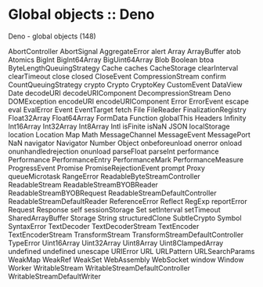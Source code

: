 # Global objects :: Deno

Deno - global objects (148)

AbortController
AbortSignal
AggregateError
alert
Array
ArrayBuffer
atob
Atomics
BigInt
BigInt64Array
BigUint64Array
Blob
Boolean
btoa
ByteLengthQueuingStrategy
Cache
caches
CacheStorage
clearInterval
clearTimeout
close
closed
CloseEvent
CompressionStream
confirm
CountQueuingStrategy
crypto
Crypto
CryptoKey
CustomEvent
DataView
Date
decodeURI
decodeURIComponent
DecompressionStream
Deno
DOMException
encodeURI
encodeURIComponent
Error
ErrorEvent
escape
eval
EvalError
Event
EventTarget
fetch
File
FileReader
FinalizationRegistry
Float32Array
Float64Array
FormData
Function
globalThis
Headers
Infinity
Int16Array
Int32Array
Int8Array
Intl
isFinite
isNaN
JSON
localStorage
location
Location
Map
Math
MessageChannel
MessageEvent
MessagePort
NaN
navigator
Navigator
Number
Object
onbeforeunload
onerror
onload
onunhandledrejection
onunload
parseFloat
parseInt
performance
Performance
PerformanceEntry
PerformanceMark
PerformanceMeasure
ProgressEvent
Promise
PromiseRejectionEvent
prompt
Proxy
queueMicrotask
RangeError
ReadableByteStreamController
ReadableStream
ReadableStreamBYOBReader
ReadableStreamBYOBRequest
ReadableStreamDefaultController
ReadableStreamDefaultReader
ReferenceError
Reflect
RegExp
reportError
Request
Response
self
sessionStorage
Set
setInterval
setTimeout
SharedArrayBuffer
Storage
String
structuredClone
SubtleCrypto
Symbol
SyntaxError
TextDecoder
TextDecoderStream
TextEncoder
TextEncoderStream
TransformStream
TransformStreamDefaultController
TypeError
Uint16Array
Uint32Array
Uint8Array
Uint8ClampedArray
undefined
undefined
unescape
URIError
URL
URLPattern
URLSearchParams
WeakMap
WeakRef
WeakSet
WebAssembly
WebSocket
window
Window
Worker
WritableStream
WritableStreamDefaultController
WritableStreamDefaultWriter
